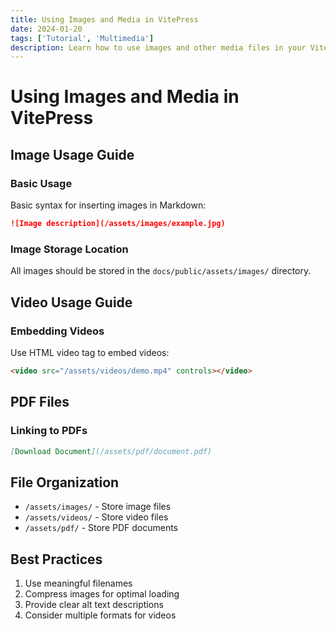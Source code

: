 ```yaml
---
title: Using Images and Media in VitePress
date: 2024-01-20
tags: ['Tutorial', 'Multimedia']
description: Learn how to use images and other media files in your VitePress blog
---
```


# Using Images and Media in VitePress

## Image Usage Guide

### Basic Usage

Basic syntax for inserting images in Markdown:

```markdown
![Image description](/assets/images/example.jpg)
```

### Image Storage Location

All images should be stored in the `docs/public/assets/images/` directory.

## Video Usage Guide

### Embedding Videos

Use HTML video tag to embed videos:

```html
<video src="/assets/videos/demo.mp4" controls></video>
```

## PDF Files

### Linking to PDFs

```markdown
[Download Document](/assets/pdf/document.pdf)
```

## File Organization

- `/assets/images/` - Store image files
- `/assets/videos/` - Store video files
- `/assets/pdf/` - Store PDF documents

## Best Practices

1. Use meaningful filenames
2. Compress images for optimal loading
3. Provide clear alt text descriptions
4. Consider multiple formats for videos
